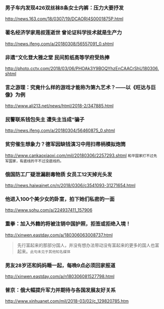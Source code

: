 ### 男子车内发现426双丝袜8条女士内裤：压力大要抒发
http://news.163.com/18/0307/19/DCAORI4S0001875P.html
### 著名经济学家周叔莲逝世 曾论证科学技术就是生产力
http://news.ifeng.com/a/20180308/56557091_0.shtml
### 非遗”文化登大雅之堂 民间剪纸高等学府受热捧
http://photo.cctv.com/2018/03/06/PHOAk3Y9BOQYhzEnCAACrShU180306.shtml
### 言之游理：究竟什么样的游戏才能称为第九艺术？——以《旺达与巨像》为例
http://www.ali213.net/news/html/2018-2/347885.html
### 民警联系钱包失主 遭失主当成“骗子
http://news.ifeng.com/a/20180304/56460875_0.shtml
### 贫穷催生想象力？德军因缺钱演习中用扫帚柄模拟炮筒
http://www.cankaoxiaoxi.com/mil/20180306/2257293.shtml
`和平国家打不过先军国家，有底线的干不过没底线的。`
### 俄国防工厂疑泄漏剧毒物质 女员工12天掉光头发
http://news.haiwainet.cn/n/2018/0306/c3541093-31271654.html
### 他进入100个美少女的卧室，拍下她们私密的一面
http://www.sohu.com/a/224937411_157906
### 重拳：加入外籍的将被注销中国护照，拒签或拒绝入境！
http://xinwen.eastday.com/a/180306063008737.html
>先行富起来的那部分国人，并没有想办法带动没有富起来的更多的国人也富起来。`此句未见于其他知名媒体`
### 男友28岁还和妈妈睡一起，每晚9点必须回家报道
http://xinwen.eastday.com/a/n180306081527798.html
### 普京：俄大幅提升军力并期待与各国发展友好关系
http://www.xinhuanet.com/mil/2018-03/02/c_129820785.htm